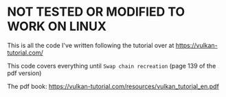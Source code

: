 # NOT TESTED OR MODIFIED TO WORK ON LINUX

This is all the code I've written following the tutorial over at https://vulkan-tutorial.com/

This code covers everything until `Swap chain recreation` (page 139 of the pdf version)

The pdf book: https://vulkan-tutorial.com/resources/vulkan_tutorial_en.pdf